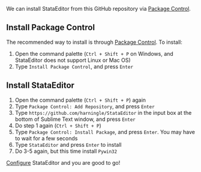 We can install StataEditor from this GitHub repository via [Package Control](https://packagecontrol.io/).


## Install Package Control

The recommended way to install is through [Package Control](https://packagecontrol.io/). To install:

1. Open the command palette (`Ctrl + Shift + P` on Windows, and StataEditor does not support Linux or Mac OS)
1. Type `Install Package Control`, and press `Enter`


## Install StataEditor

1. Open the command palette (`Ctrl + Shift + P`) again
1. Type `Package Control: Add Repository`, and press `Enter`
1. Type `https://github.com/harningle/StataEditor` in the input box at the bottom of Sublime Text window, and press `Enter`
1. Do step 1 again (`Ctrl + Shift + P`)
1. Type `Package Control: Install Package`, and press `Enter`. You may have to wait for a few seconds
1. Type `StataEditor` and press `Enter` to install
1. Do 3-5 again, but this time install `Pywin32`

[Configure](config.md) StataEditor and you are good to go!
